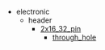 * electronic
  * header
    * [2x16_32_pin](electronic/header/2x16_32_pin)
      * [through_hole](electronic/header/2x16_32_pin/through_hole)
